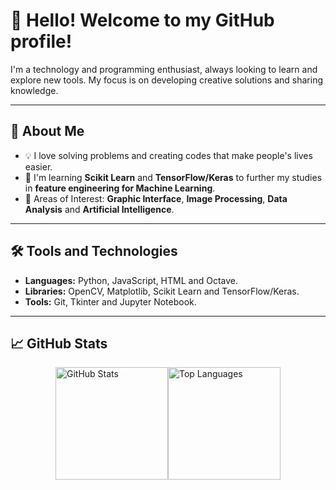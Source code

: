 # 👋 Hello! Welcome to my GitHub profile!

I'm a technology and programming enthusiast, always looking to learn and explore new tools. My focus is on developing creative solutions and sharing knowledge.

---

## 🚀 About Me

- 💡 I love solving problems and creating codes that make people's lives easier.
- 🌱 I'm learning **Scikit Learn** and **TensorFlow/Keras** to further my studies in **feature engineering for Machine Learning**.
- 🎯 Areas of Interest: **Graphic Interface**, **Image Processing**, **Data Analysis** and **Artificial Intelligence**.

---

## 🛠️ Tools and Technologies

- **Languages:** Python, JavaScript, HTML and Octave.
- **Libraries:** OpenCV, Matplotlib, Scikit Learn and TensorFlow/Keras.
- **Tools:** Git, Tkinter and Jupyter Notebook.

---

## 📈 GitHub Stats

<div style="display: flex; justify-content: center; overflow-x: auto;">
  <a href="https://github.com/VictorDaisukeAraqui">
    <img loading="lazy" height="180em" src="https://github-readme-stats.vercel.app/api?username=VictorDaisukeAraqui&show_icons=true&theme=github_dark&include_all_commits=true&count_private=true" alt="GitHub Stats"/>
  </a>
  <a href="https://github.com/VictorDaisukeAraqui">
    <img loading="lazy" height="180em" src="https://github-readme-stats.vercel.app/api/top-langs/?username=VictorDaisukeAraqui&layout=compact&langs_count=7&theme=github_dark" alt="Top Languages"/>
  </a>
</div>
